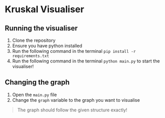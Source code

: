 # Kruskal Visualiser

## Running the visualiser

1. Clone the repository
2. Ensure you have python installed
3. Run the following command in the terminal
   ```pip install -r requirements.txt```
4. Run the following command in the terminal
   ```python main.py``` to start the visualiser!

## Changing the graph

1. Open the `main.py` file
2. Change the `graph` variable to the graph you want to visualise
> The graph should follow the given structure exactly!